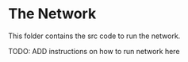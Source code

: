 # The Network

This folder contains the src code to run the network.

TODO: ADD instructions on how to run network here
